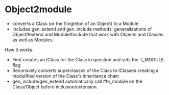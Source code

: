 Object2module
=============

* converts a Class (or the Singleton of an Object) to a Module
* Includes gen\_extend and gen\_include methods: generalizations of Object#extend and Module#include that work with
  Objects and Classes as well as Modules

How it works:
* First creates an IClass for the Class in question and sets the T\_MODULE flag 
* Recursively converts superclasses of the Class to IClasses creating a modulified version of the Class's inheritance chain
* gen\_include/gen\_extend automatically call #to\_module on the Class/Object before inclusion/extension.
